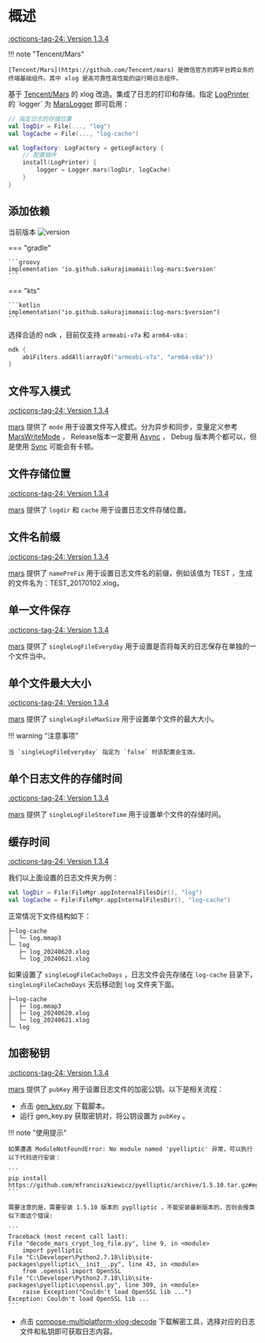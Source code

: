 # 概述

[:octicons-tag-24: Version 1.3.4](https://ave.entropy2020.cn/version/log-mars/#134)

!!! note "Tencent/Mars"

    [Tencent/Mars](https://github.com/Tencent/mars) 是微信官方的跨平台跨业务的终端基础组件。其中 xlog 是高可靠性高性能的运行期日志组件。

基于 [Tencent/Mars](https://github.com/Tencent/mars) 的 xlog 改造。集成了日志的打印和存储。指定 [LogPrinter](https://api.ave.entropy2020.cn/log/core/com.log.vastgui.core.plugin/-log-printer/index.html?query=class%20LogPrinter(val%20mConfiguration:%20LogPrinter.Configuration)) 的 `logger` 为 [MarsLogger](https://api.ave.entropy2020.cn/log/mars/com.log.vastgui.mars/index.html) 即可启用：

```kotlin
// 指定日志的存储位置
val logDir = File(..., "log")
val logCache = File(..., "log-cache")

val logFactory: LogFactory = getLogFactory {
    // 配置插件
    install(LogPrinter) {
        logger = Logger.mars(logDir, logCache)
    }
}
```

## 添加依赖

当前版本 ![version](https://img.shields.io/maven-central/v/io.github.sakurajimamaii/log-mars)

=== "gradle"

    ```groovy
    implementation 'io.github.sakurajimamaii:log-mars:$version'
    ```

=== "kts"

    ```kotlin
    implementation("io.github.sakurajimamaii:log-mars:$version")
    ```

选择合适的 ndk ，目前仅支持 `armeabi-v7a` 和 `arm64-v8a` :

```kotlin
ndk { 
    abiFilters.addAll(arrayOf("armeabi-v7a", "arm64-v8a")) 
}
```

## 文件写入模式

[:octicons-tag-24: Version 1.3.4](https://ave.entropy2020.cn/version/log-mars/#134)

[mars](https://api.ave.entropy2020.cn/log/mars/com.log.vastgui.mars/mars.html) 提供了 `mode` 用于设置文件写入模式。分为异步和同步，变量定义参考 [MarsWriteMode](https://api.ave.entropy2020.cn/log/mars/com.log.vastgui.mars.base/-mars-write-mode/index.html) ， Release版本一定要用 [Async](https://api.ave.entropy2020.cn/log/mars/com.log.vastgui.mars.base/-mars-write-mode/-async/index.html) ， Debug 版本两个都可以，但是使用 [Sync](https://api.ave.entropy2020.cn/log/mars/com.log.vastgui.mars.base/-mars-write-mode/-sync/index.html) 可能会有卡顿。

## 文件存储位置

[:octicons-tag-24: Version 1.3.4](https://ave.entropy2020.cn/version/log-mars/#134)

[mars](https://api.ave.entropy2020.cn/log/mars/com.log.vastgui.mars/mars.html) 提供了 `logdir` 和 `cache` 用于设置日志文件存储位置。

## 文件名前缀

[:octicons-tag-24: Version 1.3.4](https://ave.entropy2020.cn/version/log-mars/#134)

[mars](https://api.ave.entropy2020.cn/log/mars/com.log.vastgui.mars/mars.html) 提供了 `namePreFix` 用于设置日志文件名的前缀，例如该值为 TEST ，生成的文件名为：TEST_20170102.xlog。

## 单一文件保存

[:octicons-tag-24: Version 1.3.4](https://ave.entropy2020.cn/version/log-mars/#134)

[mars](https://api.ave.entropy2020.cn/log/mars/com.log.vastgui.mars/mars.html) 提供了 `singleLogFileEveryday` 用于设置是否将每天的日志保存在单独的一个文件当中。

## 单个文件最大大小

[:octicons-tag-24: Version 1.3.4](https://ave.entropy2020.cn/version/log-mars/#134)

[mars](https://api.ave.entropy2020.cn/log/mars/com.log.vastgui.mars/mars.html) 提供了 `singleLogFileMaxSize` 用于设置单个文件的最大大小。

!!! warning "注意事项"

    当 `singleLogFileEveryday` 指定为 `false` 时该配置会生效。

## 单个日志文件的存储时间

[:octicons-tag-24: Version 1.3.4](https://ave.entropy2020.cn/version/log-mars/#134)

[mars](https://api.ave.entropy2020.cn/log/mars/com.log.vastgui.mars/mars.html) 提供了 `singleLogFileStoreTime` 用于设置单个文件的存储时间。

## 缓存时间

[:octicons-tag-24: Version 1.3.4](https://ave.entropy2020.cn/version/log-mars/#134)

我们以上面设置的日志文件夹为例：

```kotlin
val logDir = File(FileMgr.appInternalFilesDir(), "log")
val logCache = File(FileMgr.appInternalFilesDir(), "log-cache")
```

正常情况下文件结构如下：

```
├─log-cache
│  └─ log.mmap3
└─ log
   ├─ log_20240620.xlog
   └─ log_20240621.xlog
```

如果设置了 `singleLogFileCacheDays` ，日志文件会先存储在 `log-cache` 目录下，`singleLogFileCacheDays` 天后移动到 `log` 文件夹下面。

```
├─log-cache
│  ├─ log.mmap3
│  ├─ log_20240620.xlog
│  └─ log_20240621.xlog
└─ log
```

## 加密秘钥

[:octicons-tag-24: Version 1.3.4](https://ave.entropy2020.cn/version/log-mars/#134)

[mars](https://api.ave.entropy2020.cn/log/mars/com.log.vastgui.mars/mars.html) 提供了 `pubKey` 用于设置日志文件的加密公钥。以下是相关流程：

- 点击 [gen_key.py](https://github.com/Tencent/mars/blob/2b0aa80ad83a50521bb651c8ca5dc6b25bd0125d/mars/xlog/crypt/gen_key.py) 下载脚本。
- 运行 gen_key.py 获取密钥对，将公钥设置为 `pubKey` 。

!!! note "使用提示"

    如果遭遇 ModuleNotFoundError: No module named 'pyelliptic' 异常，可以执行以下代码进行安装：

    ```
    pip install https://github.com/mfranciszkiewicz/pyelliptic/archive/1.5.10.tar.gz#egg=pyelliptic
    ```

    需要注意的是，需要安装 1.5.10 版本的 pyplliptic ，不能安装最新版本的，否则会报类似下面这个错误:

    ```
    Traceback (most recent call last):
    File "decode_mars_crypt_log_file.py", line 9, in <module>
        import pyelliptic
    File "C:\Developer\Python2.7.18\lib\site-packages\pyelliptic\__init__.py", line 43, in <module>
        from .openssl import OpenSSL
    File "C:\Developer\Python2.7.18\lib\site-packages\pyelliptic\openssl.py", line 309, in <module>
        raise Exception("Couldn't load OpenSSL lib ...")
    Exception: Couldn't load OpenSSL lib ...
    ```

- 点击 [compose-multiplatform-xlog-decode](https://github.com/leavesCZY/compose-multiplatform-xlog-decode/releases/tag/v1.0.0) 下载解密工具，选择对应的日志文件和私钥即可获取日志内容。

